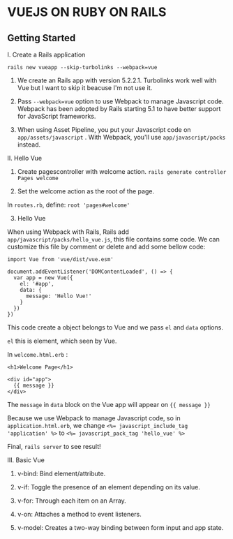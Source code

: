 # VUEJS ON RUBY ON RAILS

## Getting Started

I. Create a Rails application

`rails new vueapp --skip-turbolinks --webpack=vue`

1. We create an Rails app with version 5.2.2.1. Turbolinks work well with Vue but I want to skip it beacuse I'm not use it.

2. Pass `--webpack=vue` option to use Webpack to manage Javascript code. Webpack has been adopted by Rails starting 5.1 to have better support for JavaScript frameworks.

3. When using Asset Pipeline, you put your Javascript code on `app/assets/javascript` . With Webpack, you'll use `app/javascript/packs` instead.

II. Hello Vue

1. Create pagescontroller with welcome action.
`rails generate controller Pages welcome`

2. Set the welcome action as the root of the page.

In `routes.rb`, define: `root 'pages#welcome'`

3. Hello Vue

When using Webpack with Rails, Rails add `app/javascript/packs/hello_vue.js`, this file contains some code. We can customize this file by comment or delete and add some bellow code:

```
import Vue from 'vue/dist/vue.esm'

document.addEventListener('DOMContentLoaded', () => {
  var app = new Vue({
    el: '#app',
    data: {
      message: 'Hello Vue!'
    }
  })
})
```

This code create a object belongs to Vue and we pass `el` and `data` options.

`el` this is element, which seen by Vue.

In `welcome.html.erb` :

```
<h1>Welcome Page</h1>

<div id="app">
  {{ message }}
</div>
```

The `message` in `data` block on the Vue app will appear on `{{ message }}`

Because we use Webpack to manage Javascript code, so in `application.html.erb`, we change `<%= javascript_include_tag 'application' %>` to `<%= javascript_pack_tag 'hello_vue' %>`

Final, `rails server` to see result!

III. Basic Vue

1. v-bind: Bind element/attribute.

2. v-if: Toggle the presence of an element depending on its value.

3. v-for: Through each item on an Array.

4. v-on: Attaches a method to event listeners.

5. v-model: Creates a two-way binding between form input and app state.
